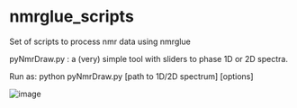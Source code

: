   # nmrglue_scripts
  

Set of scripts to process nmr data using nmrglue

pyNmrDraw.py :  a (very) simple tool with sliders to phase 1D or 2D spectra. 

Run as: python pyNmrDraw.py [path to 1D/2D spectrum] [options]

![image](https://github.com/karamanoslab/nmrglue_scripts/assets/118688626/b8834c0c-93d5-4131-a355-383de2437f6a)




